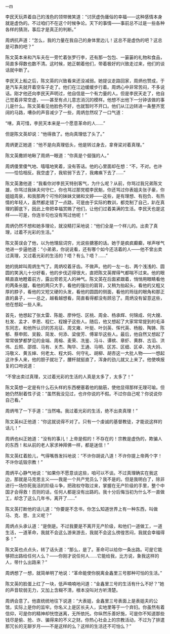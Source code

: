     一四 

   李民天玩弄着自己的浅色的领带微笑道：“讨厌虚伪庸俗的幸福——这种感情本身就是虚伪的。不过咱们不在这个时候争论。天下的事情——事前总不过是一些各种各样的猜测，事后才是真正的判断。”

   周炳抗声道：“怎么，我的力量在我自己的身体里边儿！这总不是虚伪的吧？这总是可靠的吧？”

   陈文英本来和汽车夫在一旁忙着张罗行李，还有那一包包、一篓篓的礼物和食品，简直多得数也数不清。这时候，她正朝着他们，带着极好的兴致走过来，他们的谈话就中断了。

   李民天上船之后，陈文英的兴致看来还没减弱。她提议走路回家，周炳也赞成，于是汽车夫就开着空车子走了。他们在江边缓缓步行着。周炳心中非常苦闷，不多说话。刚才他还向李民天声明过，他自信是一个有力量的人。但是李民天走了，他自己觉着非常空虚，——甚至有点儿意志消沉的模样。他想不出他下一分钟该做的事儿是什么。陈文英看见他脸色不好，也就暂时不开口。他们从江边转进一条整齐宽阔的马路，嘈杂的声音减少了一些，周炳忽然叹了一口气道：

   “嗐，真可惜，李民天本来是一个愿意革命的人……”

   但是陈文英却说：“他得救了。他向真理低了头了。”

   周炳更正她道：“他不是向真理低头，他是转过身去，拿脊梁对着真理。”

   陈文英撒娇地瞅了周炳一眼道：“你真是个倔强的人。”

   周炳傻里傻气地、嘻嘻地笑着，没有答话。他的心里面却在想：“不，不对。也许——恰恰相反。我空虚了，我软弱下去了，我瘫痪下去了……”

   陈文英激他道：“我看你对李民天特别客气，为什么呢？从前，你骂过我兄弟陈文雄，你骂过我妹夫何守仁，你也骂过那党棍李民魁，你还骂过你表姐夫张子豪，你姐姐周泉，和我那两个可怜的妹妹文娣和文婷——这些，是有理想、有抱负、有热情的年轻人，虽然都走错了一点路，可是由于实际的教训，都克制了自己，趴在真理的脚底下，因此上帝把幸福赏赐了他们，让他们过着美满的生活。李民天也是这样——可是，你连半句也没有骂过他呢！”

   周炳仍然不想和她多理论，就没精打采地说：“他们全是一个样儿的。出卖了真理，过着不光彩的生活。”

   陈文英误会了他，以为他理屈词穷，光说些搪塞的话。她于是疯疯癫癫，嗲声嗲气地进一步逼他道：“小弟弟，你说说看，还有哪个如今还活着的人——他不曾出卖过真理，又过着光彩的生活的？唔？有么？唔？……”

   她的挑衅叫周炳生气了。周炳咬着牙齿。不做声。他的一左一右、两个浅浅的、圆圆的笑涡儿十分好看，他的步伐迈得很大，直把陈文英撵得气都喘不过来。他的眼睛直直地瞪着前方，露出旁若无人的神气。陈文英在后面紧跟着，悄悄用眼睛看他的两条长腿，看他的两只大手，看他的强壮的肩背，又稍为抬起头，看他的又粗又厚的脖子，看他的又短又硬的头发，看他的圆圆的侧面，看他的玲珑的眼角和那正直的鼻子，——总之，越看越想看，简直看得都没有顾忌了。周炳没有留意这些，他在想起一些人来。

   首先，他想起了张太雷、陈能、廖仲恺、区桃、周金、杨承辉、何锦成、何大嫂、杜发、孟才、李恩、程仁、程嫂子这些人。随后，他又想起了大家常常提到的毛泽东同志，和他所认识的苏兆征、周文雍、叶挺、叶剑英、恽代英、杨殷、陶铸、陈郁、蔡申熙、吴毅、简发、何添、梁俊芳、傅翠华这些人。最后，他自然又想起了常常做梦都梦见的金端、周榕、麦荣、冼鉴、冯斗、谭槟、章虾、黄群、古滔、洪伟、丘照、邵煜、马有、关杰、陶华、王通、马明、区苏、区细、区卓、冼大妈、冯敬义、黄五婶、何老太、程大妈、何守礼、胡柳、胡杏这一大批人物——一想起这许多人来，他的胆子就壮了，腰杆就挺直了，浑身的劲儿就又上来了。他使唤报复的口吻说道：

   “不曾出卖过真理，又过着光彩的生活的人真是太多了，太多了！”

   陈文英想一定是有什么石头样的东西梗塞着他的脑筋，使他显得那样无理可喻。但她仍然耐着性子说：“虽然我没见过，也许你说的不假。不过你自己呢？你说说你自己看。”

   周炳甩了一下手道：“当然咯。我过着光彩的生活，绝不出卖真理！”

   陈文英纠正他道：“你这就说得不对了。只有一个虔诚的基督教徒，才能说这样的话儿！”

   周炳也纠正她道：“没有的事儿！上帝是假的！不存在的！宗教是虚伪的，欺骗人的东西！和从前的老人家求神拜佛一样，都是迷信！”

   陈文英红着脸儿，气得嘴唇发抖地说：“不许你胡说八道！不许你提上帝两个字！不许你诋毁宗教！”

   周炳平心静气地说：“如果你不愿意谈这些，咱可以不谈。不过真理确实在我这边，那就是马克思主义——我是一个共产党员么？我不是的。但是我明白了，除非进行一场你死我活的阶级斗争，把政权夺取过来，掌握在无产阶级的手里，整个中国才会得救！否则的话，任何人都是没有出路的。我十分后悔当初为什么不一直做工，却念了这么几年书，离开了……”

   陈文英打断他的话儿道：“你要是不念书，你怎么知道世界上有一种东西，叫做马、克、思、主义呢？”

   周炳点头承认道：“是倒是。不过我要是不离开无产阶级，和他们一道做工，一道生活，一道革命，我就不会这么游来游去，我就不会这么徬徨苦闷，我就会幸福得多！”

   陈文英也点点头，转了话头道：“那么，是了。革命可以给你一条出路。可是它能够把出路给任何人么？——你刚才说任何人……它能给我，比方说，象我这样的人，带什么出路来？”

   周炳想了一想，就简单明了地说：“革命能使你脱离金鑫里三号那种可怕的生活。”

   陈文英的脸蛋上红了一块，低声喃喃地问道：“金鑫里三号的生活有什么不好？”她的声音软弱无力，又加上含糊不清，根本没叫对方听清楚。

   周炳会意了。他直统统地往下说道：“大表姐，金鑫里三号表面上是表姐夫的公馆，实际上是你的监牢。你名义上是区长夫人，实地里等于一个弃妇。你虽然有着信仰，可是你的精神却恍惚迷离，无所依托。你纵然乐善好施，可是你不知道那些钱尽是偷、抢、诈、骗得来的不义之财。你热心社会上的宗教活动，不过为了排遣那冗长的无聊岁月——不是这样的么？这样的生活还不可怕么？”

